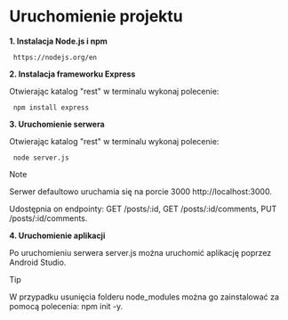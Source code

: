 # Uruchomienie projektu

**1. Instalacja  Node.js i npm**

   ```
    https://nodejs.org/en
   ```
**2. Instalacja frameworku Express**

Otwierając katalog "rest" w terminalu wykonaj polecenie:
   ```
    npm install express
   ```
**3. Uruchomienie serwera**

Otwierając katalog "rest" w terminalu wykonaj polecenie:
   ```
    node server.js
   ```
> [!NOTE]  
> Serwer defaultowo uruchamia się na porcie 3000 http://localhost:3000.
> 
> Udostępnia on endpointy: GET /posts/:id, GET /posts/:id/comments, PUT /posts/:id/comments.

**4. Uruchomienie aplikacji**

Po uruchomieniu serwera server.js można uruchomić aplikację poprzez Android Studio.

> [!TIP]
> W przypadku usunięcia folderu node_modules można go zainstalować za pomocą polecenia: npm init -y.
